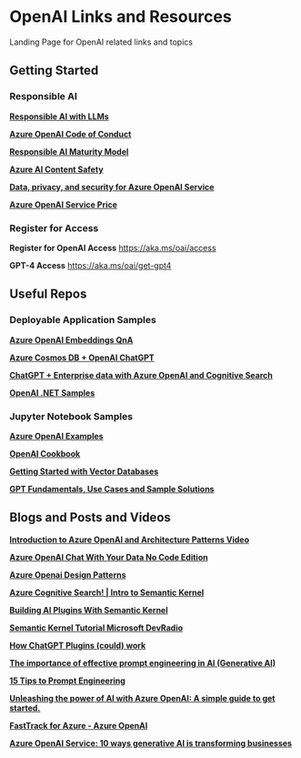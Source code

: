 # OpenAI Links and Resources
Landing Page for OpenAI related links and topics

## Getting Started
### Responsible AI 
[**Responsible AI with LLMs**](https://github.com/Azure/FTALive-Sessions/blob/main/content/ai/responsible-ai/en/responsible-ai-for-llms.md)

[**Azure OpenAI Code of Conduct**](https://learn.microsoft.com/en-us/legal/cognitive-services/openai/code-of-conduct)

[**Responsible AI Maturity Model**](https://www.microsoft.com/en-us/research/uploads/prod/2023/05/RAI_Maturity_Model_Aether_Microsoft_whitepaper.pdf)

[**Azure AI Content Safety**](https://azure.microsoft.com/en-us/products/cognitive-services/ai-content-safety)

[**Data, privacy, and security for Azure OpenAI Service**](https://learn.microsoft.com/en-us/legal/cognitive-services/openai/data-privacy)

[**Azure OpenAI Service Price**](https://azure.microsoft.com/en-us/pricing/details/cognitive-services/openai-service/#overview)

### Register for Access
**Register for OpenAI Access**
https://aka.ms/oai/access

**GPT-4 Access**
https://aka.ms/oai/get-gpt4

## Useful Repos

### Deployable Application Samples

[**Azure OpenAI Embeddings QnA**](https://github.com/ruoccofabrizio/azure-open-ai-embeddings-qna)

[**Azure Cosmos DB + OpenAI ChatGPT**](https://github.com/Azure-Samples/cosmosdb-chatgpt)

[**ChatGPT + Enterprise data with Azure OpenAI and Cognitive Search**](https://github.com/Azure-Samples/azure-search-openai-demo)

[**OpenAI .NET Samples**](https://github.com/Azure-Samples/openai-dotnet-samples)


### Jupyter Notebook Samples

[**Azure OpenAI Examples**](https://github.com/jakeatmsft/AzureOpenAIExamples)

[**OpenAI Cookbook**](https://github.com/openai/openai-cookbook)

[**Getting Started with Vector Databases**](https://github.com/openai/openai-cookbook/tree/main/examples/vector_databases)

[**GPT Fundamentals, Use Cases and Sample Solutions**](https://github.com/Azure/azure-openai-samples)


## Blogs and Posts and Videos


[**Introduction to Azure OpenAI and Architecture Patterns Video**](https://youtu.be/TI85JJVPnrM)

[**Azure OpenAI Chat With Your Data No Code Edition**](https://www.youtube.com/watch?v=tFJNasjGM3E)

[**Azure Openai Design Patterns**](https://github.com/microsoft/azure-openai-design-patterns)

[**Azure Cognitive Search! | Intro to Semantic Kernel**](https://www.youtube.com/watch?v=4bvnDf0F6yk)

[**Building AI Plugins With Semantic Kernel**](https://www.deeplearning.ai/short-courses/microsoft-semantic-kernel/)

[**Semantic Kernel Tutorial Microsoft DevRadio**](https://www.youtube.com/watch?v=itNmb0runVo)

[**How ChatGPT Plugins (could) work**](https://techcommunity.microsoft.com/t5/fasttrack-for-azure/how-chatgpt-plugins-could-work/ba-p/3761483)

[**The importance of effective prompt engineering in AI (Generative AI)**](https://www.linkedin.com/pulse/importance-effective-prompt-engineering-ai-thiago-rotta/)

[**15 Tips to Prompt Engineering**](https://techcommunity.microsoft.com/t5/azure-ai-services-blog/15-tips-to-become-a-better-prompt-engineer-for-generative-ai/ba-p/3882935)

[**Unleashing the power of AI with Azure OpenAI: A simple guide to get started.**](https://techcommunity.microsoft.com/t5/fasttrack-for-azure/unleashing-the-power-of-ai-with-azure-openai-a-simple-guide-to/ba-p/3725706)

[**FastTrack for Azure - Azure OpenAI**](https://github.com/Azure/FTALive-Sessions/tree/main/content/ai/azure-openai/en)

[**Azure OpenAI Service: 10 ways generative AI is transforming businesses**](https://azure.microsoft.com/en-us/blog/azure-openai-service-10-ways-generative-ai-is-transforming-businesses/)




